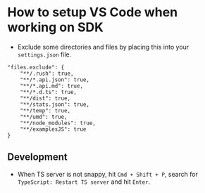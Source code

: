 # How to setup VS Code when working on SDK

-   Exclude some directories and files by placing this into your `settings.json` file.

```
"files.exclude": {
    "**/.rush": true,
    "**/*.api.json": true,
    "**/*.api.md": true,
    "**/*.d.ts": true,
    "**/dist": true,
    "**/stats.json": true,
    "**/temp": true,
    "**/umd": true,
    "**/node_modules": true,
    "**/examplesJS": true
}
```

## Development

-   When TS server is not snappy, hit `Cmd + Shift + P`, search for `TypeScript: Restart TS server` and hit `Enter`.
